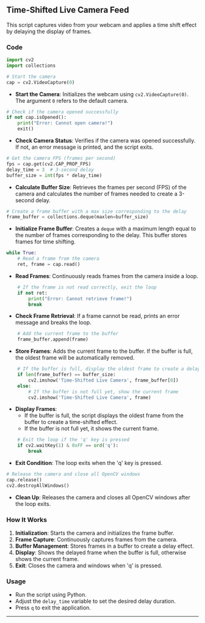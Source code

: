 ## Time-Shifted Live Camera Feed

This script captures video from your webcam and applies a time shift effect by delaying the display of frames.

### Code

```python
import cv2
import collections

# Start the camera
cap = cv2.VideoCapture(0)
```

- **Start the Camera**: Initializes the webcam using `cv2.VideoCapture(0)`. The argument `0` refers to the default camera.

```python
# Check if the camera opened successfully
if not cap.isOpened():
    print("Error: Cannot open camera!")
    exit()
```

- **Check Camera Status**: Verifies if the camera was opened successfully. If not, an error message is printed, and the script exits.

```python
# Get the camera FPS (frames per second)
fps = cap.get(cv2.CAP_PROP_FPS)
delay_time = 3  # 3-second delay
buffer_size = int(fps * delay_time)
```

- **Calculate Buffer Size**: Retrieves the frames per second (FPS) of the camera and calculates the number of frames needed to create a 3-second delay.

```python
# Create a frame buffer with a max size corresponding to the delay
frame_buffer = collections.deque(maxlen=buffer_size)
```

- **Initialize Frame Buffer**: Creates a `deque` with a maximum length equal to the number of frames corresponding to the delay. This buffer stores frames for time shifting.

```python
while True:
    # Read a frame from the camera
    ret, frame = cap.read()
```

- **Read Frames**: Continuously reads frames from the camera inside a loop.

```python
    # If the frame is not read correctly, exit the loop
    if not ret:
        print("Error: Cannot retrieve frame!")
        break
```

- **Check Frame Retrieval**: If a frame cannot be read, prints an error message and breaks the loop.

```python
    # Add the current frame to the buffer
    frame_buffer.append(frame)
```

- **Store Frames**: Adds the current frame to the buffer. If the buffer is full, the oldest frame will be automatically removed.

```python
    # If the buffer is full, display the oldest frame to create a delay effect
    if len(frame_buffer) == buffer_size:
        cv2.imshow('Time-Shifted Live Camera', frame_buffer[0])
    else:
        # If the buffer is not full yet, show the current frame
        cv2.imshow('Time-Shifted Live Camera', frame)
```

- **Display Frames**: 
  - If the buffer is full, the script displays the oldest frame from the buffer to create a time-shifted effect.
  - If the buffer is not full yet, it shows the current frame.

```python
    # Exit the loop if the 'q' key is pressed
    if cv2.waitKey(1) & 0xFF == ord('q'):
        break
```

- **Exit Condition**: The loop exits when the 'q' key is pressed.

```python
# Release the camera and close all OpenCV windows
cap.release()
cv2.destroyAllWindows()
```

- **Clean Up**: Releases the camera and closes all OpenCV windows after the loop exits.

### How It Works

1. **Initialization**: Starts the camera and initializes the frame buffer.
2. **Frame Capture**: Continuously captures frames from the camera.
3. **Buffer Management**: Stores frames in a buffer to create a delay effect.
4. **Display**: Shows the delayed frame when the buffer is full, otherwise shows the current frame.
5. **Exit**: Closes the camera and windows when 'q' is pressed.

### Usage

- Run the script using Python.
- Adjust the `delay_time` variable to set the desired delay duration.
- Press `q` to exit the application.

---

